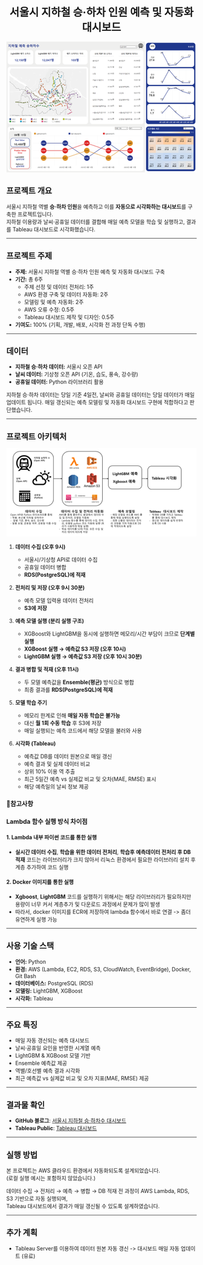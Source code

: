 <h1 align="center">서울시 지하철 승·하차 인원 예측 및 자동화 대시보드</h1>

![대시보드 미리보기](image.png)

## 프로젝트 개요
서울시 지하철 역별 **승·하차 인원**을 예측하고 이를 **자동으로 시각화하는 대시보드**를 구축한 프로젝트입니다.  
지하철 이용량과 날씨·공휴일 데이터를 결합해 매일 예측 모델을 학습 및 실행하고, 결과를 Tableau 대시보드로 시각화했습니다.  

---

## 프로젝트 주제
- **주제:** 서울시 지하철 역별 승·하차 인원 예측 및 자동화 대시보드 구축
- **기간:** 총 6주  
  - 주제 선정 및 데이터 전처리: 1주  
  - AWS 환경 구축 및 데이터 자동화: 2주  
  - 모델링 및 예측 자동화: 2주  
  - AWS 오류 수정: 0.5주  
  - Tableau 대시보드 제작 및 디자인: 0.5주  
- **기여도:** 100% (기획, 개발, 배포, 시각화 전 과정 단독 수행)

---

## 데이터
- **지하철 승·하차 데이터:** 서울시 오픈 API  
- **날씨 데이터:** 기상청 오픈 API (기온, 습도, 풍속, 강수량)  
- **공휴일 데이터:** Python 라이브러리 활용  

지하철 승·하차 데이터는 당일 기준 4일전, 날씨와 공휴일 데이터는 당일 데이터가 매일 업데이트 됩니다. 
매일 갱신되는 예측 모델링 및 자동화 대시보드 구현에 적합하다고 판단했습니다.

---

## 프로젝트 아키텍처
![프로젝트 아키텍처](subway_architecture.png)

1. **데이터 수집 (오후 9시)**  
   - 서울시/기상청 API로 데이터 수집  
   - 공휴일 데이터 병합  
   - **RDS(PostgreSQL)에 적재**

2. **전처리 및 저장 (오후 9시 30분)**  
   - 예측 모델 입력용 데이터 전처리  
   - **S3에 저장**

3. **예측 모델 실행 (분리 실행 구조)**  
   - XGBoost와 LightGBM을 동시에 실행하면 메모리/시간 부담이 크므로 **단계별 실행**
   - **XGBoost 실행 → 예측값 S3 저장 (오후 10시)**  
   - **LightGBM 실행 → 예측값 S3 저장 (오후 10시 30분)**

4. **결과 병합 및 적재 (오후 11시)**  
   - 두 모델 예측값을 **Ensemble(평균)** 방식으로 병합  
   - 최종 결과를 **RDS(PostgreSQL)에 적재**

5. **모델 학습 주기**  
   - 메모리 한계로 인해 **매일 자동 학습은 불가능**  
   - 대신 **월 1회 수동 학습** 후 S3에 저장  
   - 매일 실행되는 예측 코드에서 해당 모델을 불러와 사용

6. **시각화 (Tableau)**  
   - 예측값 DB를 데이터 원본으로 매일 갱신
   - 예측 결과 및 실제 데이터 비교 
   - 상위 10% 이용 역 추출  
   - 최근 5일간 예측 vs 실제값 비교 및 오차(MAE, RMSE) 표시  
   - 해당 예측일의 날씨 정보 제공

### 📌참고사항
### Lambda 함수 실행 방식 차이점
#### 1. Lambda 내부 파이썬 코드를 통한 실행
- **실시간 데이터 수집**, **학습을 위한 데이터 전처리**, **학습후 예측데이터 전처리 후 DB 적재** 코드는 라이브러리가 크지 않아서 리눅스 환경에서 필요한 라이브러리 설치 후 계층 추가하여 코드 실행
#### 2. Docker 이미지를 통한 실행
- **Xgboost**,  **LightGBM** 코드를 실행하기 위해서는 해당 라이브러리가 필요하지만 용량이 너무 커서 계층추가 및 다운로드 과정에서 문제가 많이 발생
- 따라서, docker 이미지를 ECR에 저장하여 lambda 함수에서 바로 연결 -> 좀더 유연하게 실행 가능

---

## 사용 기술 스택
- **언어:** Python  
- **환경:** AWS (Lambda, EC2, RDS, S3, CloudWatch, EventBridge), Docker, Git Bash  
- **데이터베이스:** PostgreSQL (RDS)  
- **모델링:** LightGBM, XGBoost  
- **시각화:** Tableau  

---

## 주요 특징
- 매일 자동 갱신되는 예측 대시보드  
- 날씨·공휴일 요인을 반영한 시계열 예측  
- LightGBM & XGBoost 모델 기반  
- Ensemble 예측값 제공  
- 역별/호선별 예측 결과 시각화  
- 최근 예측값 vs 실제값 비교 및 오차 지표(MAE, RMSE) 제공  

---

## 결과물 확인
- **GitHub 블로그**: [서울시 지하철 승·하차수 대시보드](https://whitenut200.github.io/prodject/subway/%EC%A7%80%ED%95%98%EC%B2%A0-%EC%8A%B9%ED%95%98%EC%B0%A8%EC%88%98-%EB%8C%80%EC%8B%9C%EB%B3%B4%EB%93%9C%EC%84%A4%EA%B3%84/)  
- **Tableau Public**: [Tableau 대시보드](https://public.tableau.com/views/_17548941338250/sheet0?:language=ko-KR&:sid=&:redirect=auth&:display_count=n&:origin=viz_share_link)  

---


## 실행 방법
본 프로젝트는 AWS 클라우드 환경에서 자동화되도록 설계되었습니다.  
(로컬 실행 예시는 포함하지 않았습니다.)

데이터 수집 → 전처리 → 예측 → 병합 → DB 적재 전 과정이 AWS Lambda, RDS, S3 기반으로 자동 실행되며,  
Tableau 대시보드에서 결과가 매일 갱신될 수 있도록 설계하였습니다.

---

## 추가 계획
- Tableau Server를 이용하여 데이터 원본 자동 갱신 -> 대시보드 매일 자동 업데이트 (유료)

